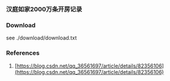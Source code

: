 ### 汉庭如家2000万条开房记录

### Download

see ./download/download.txt

### References

1. [https://blog.csdn.net/qq_36561697/article/details/82356106](https://blog.csdn.net/qq_36561697/article/details/82356106)